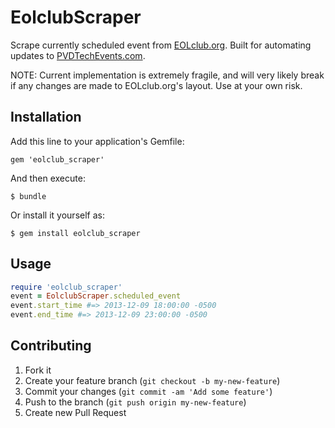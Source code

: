 # EolclubScraper

Scrape currently scheduled event from [EOLclub.org](http://eolclub.org/).
Built for automating updates to [PVDTechEvents.com](http://pvdtechevents.com/).

NOTE: Current implementation is extremely fragile, and will very likely break if any changes are made to EOLclub.org's layout.
Use at your own risk.

## Installation

Add this line to your application's Gemfile:

    gem 'eolclub_scraper'

And then execute:

    $ bundle

Or install it yourself as:

    $ gem install eolclub_scraper

## Usage

```ruby
require 'eolclub_scraper'
event = EolclubScraper.scheduled_event
event.start_time #=> 2013-12-09 18:00:00 -0500
event.end_time #=> 2013-12-09 23:00:00 -0500
```

## Contributing

1. Fork it
2. Create your feature branch (`git checkout -b my-new-feature`)
3. Commit your changes (`git commit -am 'Add some feature'`)
4. Push to the branch (`git push origin my-new-feature`)
5. Create new Pull Request
